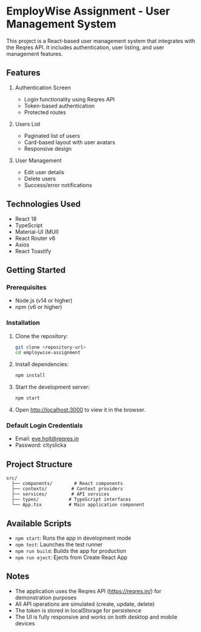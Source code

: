 # EmployWise Assignment - User Management System

This project is a React-based user management system that integrates with the Reqres API. It includes authentication, user listing, and user management features.

## Features

1. Authentication Screen
   - Login functionality using Reqres API
   - Token-based authentication
   - Protected routes

2. Users List
   - Paginated list of users
   - Card-based layout with user avatars
   - Responsive design

3. User Management
   - Edit user details
   - Delete users
   - Success/error notifications

## Technologies Used

- React 18
- TypeScript
- Material-UI (MUI)
- React Router v6
- Axios
- React Toastify

## Getting Started

### Prerequisites

- Node.js (v14 or higher)
- npm (v6 or higher)

### Installation

1. Clone the repository:
   ```bash
   git clone <repository-url>
   cd employwise-assignment
   ```

2. Install dependencies:
   ```bash
   npm install
   ```

3. Start the development server:
   ```bash
   npm start
   ```

4. Open [http://localhost:3000](http://localhost:3000) to view it in the browser.

### Default Login Credentials

- Email: eve.holt@reqres.in
- Password: cityslicka

## Project Structure

```
src/
  ├── components/        # React components
  ├── contexts/         # Context providers
  ├── services/         # API services
  ├── types/           # TypeScript interfaces
  └── App.tsx          # Main application component
```

## Available Scripts

- `npm start`: Runs the app in development mode
- `npm test`: Launches the test runner
- `npm run build`: Builds the app for production
- `npm run eject`: Ejects from Create React App

## Notes

- The application uses the Reqres API (https://reqres.in/) for demonstration purposes
- All API operations are simulated (create, update, delete)
- The token is stored in localStorage for persistence
- The UI is fully responsive and works on both desktop and mobile devices
